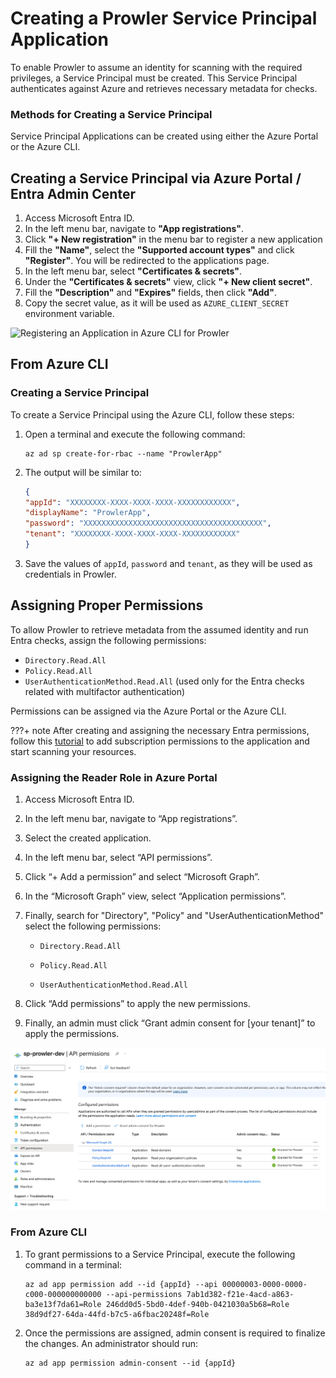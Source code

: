 # Creating a Prowler Service Principal Application

To enable Prowler to assume an identity for scanning with the required privileges, a Service Principal must be created. This Service Principal authenticates against Azure and retrieves necessary metadata for checks.

### Methods for Creating a Service Principal

Service Principal Applications can be created using either the Azure Portal or the Azure CLI.

## Creating a Service Principal via Azure Portal / Entra Admin Center

1. Access Microsoft Entra ID.
2. In the left menu bar, navigate to **"App registrations"**.
3. Click **"+ New registration"** in the menu bar to register a new application
4. Fill the **"Name"**, select the **"Supported account types"** and click **"Register"**. You will be redirected to the applications page.
5. In the left menu bar, select **"Certificates & secrets"**.
6. Under the **"Certificates & secrets"** view, click **"+ New client secret"**.
7. Fill the **"Description"** and **"Expires"** fields, then click **"Add"**.
8. Copy the secret value, as it will be used as `AZURE_CLIENT_SECRET` environment variable.

![Registering an Application in Azure CLI for Prowler](../img/create-sp.gif)

## From Azure CLI

### Creating a Service Principal

To create a Service Principal using the Azure CLI, follow these steps:

1. Open a terminal and execute the following command:

      ```console
      az ad sp create-for-rbac --name "ProwlerApp"
      ```

2. The output will be similar to:

      ```json
      {
      "appId": "XXXXXXXX-XXXX-XXXX-XXXX-XXXXXXXXXXXX",
      "displayName": "ProwlerApp",
      "password": "XXXXXXXXXXXXXXXXXXXXXXXXXXXXXXXXXXXXXXXX",
      "tenant": "XXXXXXXX-XXXX-XXXX-XXXX-XXXXXXXXXXXX"
      }
      ```

3. Save the values of `appId`, `password` and `tenant`, as they will be used as credentials in Prowler.

## Assigning Proper Permissions

To allow Prowler to retrieve metadata from the assumed identity and run Entra checks, assign the following permissions:

- `Directory.Read.All`
- `Policy.Read.All`
- `UserAuthenticationMethod.Read.All` (used only for the Entra checks related with multifactor authentication)

Permissions can be assigned via the Azure Portal or the Azure CLI.

???+ note
      After creating and assigning the necessary Entra permissions, follow this [tutorial](../azure/subscriptions.md) to add subscription permissions to the application and start scanning your resources.

### Assigning the Reader Role in Azure Portal

1. Access Microsoft Entra ID.

2. In the left menu bar, navigate to “App registrations”.

3. Select the created application.

4. In the left menu bar, select “API permissions”.

5. Click “+ Add a permission” and select “Microsoft Graph”.

6. In the “Microsoft Graph” view, select “Application permissions”.

7. Finally, search for "Directory", "Policy" and "UserAuthenticationMethod" select the following permissions:

    - `Directory.Read.All`

    - `Policy.Read.All`

    - `UserAuthenticationMethod.Read.All`

8. Click “Add permissions” to apply the new permissions.

9. Finally, an admin must click “Grant admin consent for \[your tenant]” to apply the permissions.

![Entra ID Permissions in Prowler](../../img/AAD-permissions.png)

### From Azure CLI

1. To grant permissions to a Service Principal, execute the following command in a terminal:

      ```console
      az ad app permission add --id {appId} --api 00000003-0000-0000-c000-000000000000 --api-permissions 7ab1d382-f21e-4acd-a863-ba3e13f7da61=Role 246dd0d5-5bd0-4def-940b-0421030a5b68=Role 38d9df27-64da-44fd-b7c5-a6fbac20248f=Role
      ```

2. Once the permissions are assigned, admin consent is required to finalize the changes. An administrator should run:

      ```console
      az ad app permission admin-consent --id {appId}
      ```
